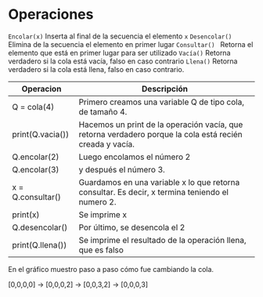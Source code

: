 # Operaciones

```Encolar(x)```
Inserta al final de la secuencia el elemento ```x```
```Desencolar()```
Elimina de la secuencia el elemento en primer lugar
```Consultar() ```
Retorna el elemento que está en primer lugar para ser utilizado
```Vacía()```
Retorna verdadero si la cola está vacía, falso en caso contrario 
```Llena()```
Retorna verdadero si la cola está llena, falso en caso contrario.

|Operacion | Descripción|
|-------|------|
| Q = cola(4) | Primero creamos una variable Q de tipo cola, de tamaño 4. |
|print(Q.vacia())| Hacemos un print de la operación vacía, que retorna verdadero porque la cola está recién creada y vacía.|
|Q.encolar(2)| Luego encolamos el número 2 |
|Q.encolar(3)| y después el número 3. |
|x = Q.consultar()|Guardamos en una variable x lo que retorna consultar. Es decir, x termina teniendo el numero 2.|
|print(x)| Se imprime x|
|Q.desencolar() | Por último, se desencola el 2|
|print(Q.llena())| Se imprime el resultado de la operación llena, que es falso|

En el gráfico muestro paso a paso cómo fue cambiando la cola.
<!-- TODO:  insertar imagen -->

[0,0,0,0] -> [0,0,0,2] -> [0,0,3,2] -> [0,0,0,3]